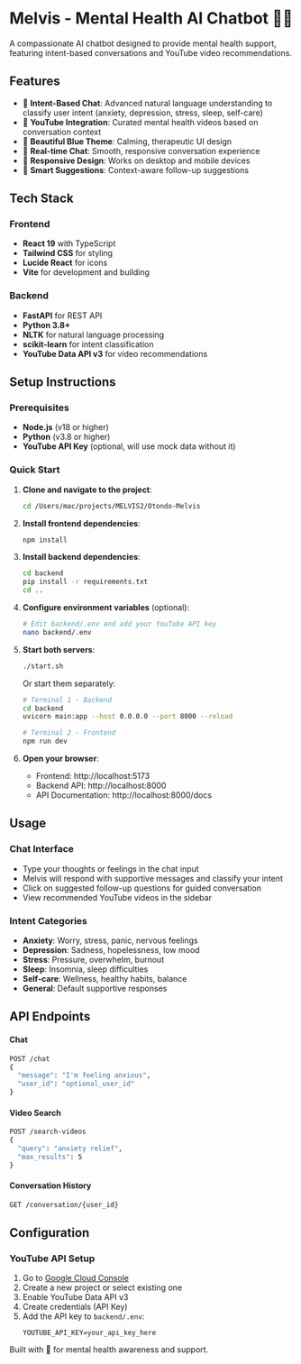# Melvis - Mental Health AI Chatbot 🧠💙

A compassionate AI chatbot designed to provide mental health support, featuring intent-based conversations and YouTube video recommendations.

## Features

- 🤖 **Intent-Based Chat**: Advanced natural language understanding to classify user intent (anxiety, depression, stress, sleep, self-care)
- 🎥 **YouTube Integration**: Curated mental health videos based on conversation context
- 💙 **Beautiful Blue Theme**: Calming, therapeutic UI design
- 🚀 **Real-time Chat**: Smooth, responsive conversation experience
- 📱 **Responsive Design**: Works on desktop and mobile devices
- 🎯 **Smart Suggestions**: Context-aware follow-up suggestions

## Tech Stack

### Frontend
- **React 19** with TypeScript
- **Tailwind CSS** for styling
- **Lucide React** for icons
- **Vite** for development and building

### Backend
- **FastAPI** for REST API
- **Python 3.8+**
- **NLTK** for natural language processing
- **scikit-learn** for intent classification
- **YouTube Data API v3** for video recommendations

## Setup Instructions

### Prerequisites
- **Node.js** (v18 or higher)
- **Python** (v3.8 or higher)
- **YouTube API Key** (optional, will use mock data without it)

### Quick Start

1. **Clone and navigate to the project**:
   ```bash
   cd /Users/mac/projects/MELVIS2/Otondo-Melvis
   ```

2. **Install frontend dependencies**:
   ```bash
   npm install
   ```

3. **Install backend dependencies**:
   ```bash
   cd backend
   pip install -r requirements.txt
   cd ..
   ```

4. **Configure environment variables** (optional):
   ```bash
   # Edit backend/.env and add your YouTube API key
   nano backend/.env
   ```

5. **Start both servers**:
   ```bash
   ./start.sh
   ```

   Or start them separately:
   ```bash
   # Terminal 1 - Backend
   cd backend
   uvicorn main:app --host 0.0.0.0 --port 8000 --reload

   # Terminal 2 - Frontend
   npm run dev
   ```

6. **Open your browser**:
   - Frontend: http://localhost:5173
   - Backend API: http://localhost:8000
   - API Documentation: http://localhost:8000/docs

## Usage

### Chat Interface
- Type your thoughts or feelings in the chat input
- Melvis will respond with supportive messages and classify your intent
- Click on suggested follow-up questions for guided conversation
- View recommended YouTube videos in the sidebar

### Intent Categories
- **Anxiety**: Worry, stress, panic, nervous feelings
- **Depression**: Sadness, hopelessness, low mood
- **Stress**: Pressure, overwhelm, burnout
- **Sleep**: Insomnia, sleep difficulties
- **Self-care**: Wellness, healthy habits, balance
- **General**: Default supportive responses

## API Endpoints

#### Chat
```bash
POST /chat
{
  "message": "I'm feeling anxious",
  "user_id": "optional_user_id"
}
```

#### Video Search
```bash
POST /search-videos
{
  "query": "anxiety relief",
  "max_results": 5
}
```

#### Conversation History
```bash
GET /conversation/{user_id}
```

## Configuration

### YouTube API Setup
1. Go to [Google Cloud Console](https://console.developers.google.com/)
2. Create a new project or select existing one
3. Enable YouTube Data API v3
4. Create credentials (API Key)
5. Add the API key to `backend/.env`:
   ```
   YOUTUBE_API_KEY=your_api_key_here
   ```

Built with 💙 for mental health awareness and support.
